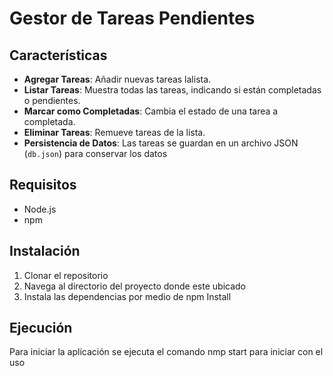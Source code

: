 # Gestor de Tareas Pendientes


## Características

* **Agregar Tareas**: Añadir nuevas tareas lalista.
* **Listar Tareas**: Muestra todas las tareas, indicando si están completadas o pendientes.
* **Marcar como Completadas**: Cambia el estado de una tarea a completada.
* **Eliminar Tareas**: Remueve tareas de la lista.
* **Persistencia de Datos**: Las tareas se guardan en un archivo JSON (`db.json`) para conservar los datos

## Requisitos

* Node.js 
* npm 

## Instalación

1.  Clonar el repositorio
2.  Navega al directorio del proyecto donde este ubicado
3.  Instala las dependencias por medio de npm Install

## Ejecución

Para iniciar la aplicación se ejecuta el comando nmp start para iniciar con el uso
